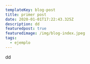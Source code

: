 ```yaml
---
templateKey: blog-post
title: primer post
date: 2020-01-01T17:22:43.325Z
description: dd
featuredpost: true
featuredimage: /img/blog-index.jpeg
tags:
  - ejemplo
---
```

dd

